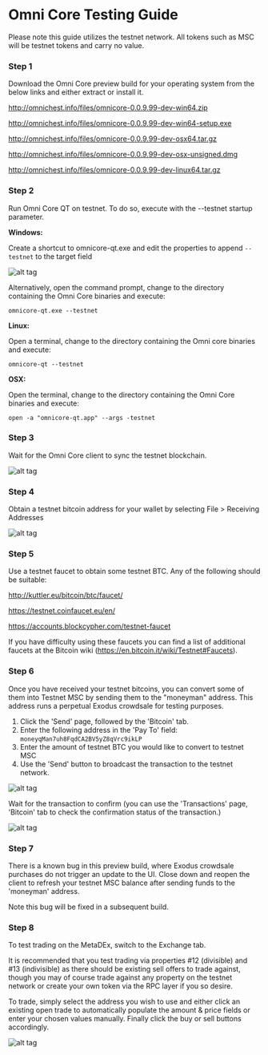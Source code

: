# Omni Core Testing Guide

Please note this guide utilizes the testnet network.  All tokens such as MSC will be testnet tokens and carry no value.

### Step 1

Download the Omni Core preview build for your operating system from the below links and either extract or install it.

http://omnichest.info/files/omnicore-0.0.9.99-dev-win64.zip

http://omnichest.info/files/omnicore-0.0.9.99-dev-win64-setup.exe

http://omnichest.info/files/omnicore-0.0.9.99-dev-osx64.tar.gz

http://omnichest.info/files/omnicore-0.0.9.99-dev-osx-unsigned.dmg

http://omnichest.info/files/omnicore-0.0.9.99-dev-linux64.tar.gz

### Step 2

Run Omni Core QT on testnet.  To do so, execute with the --testnet startup parameter.

**Windows:**

Create a shortcut to omnicore-qt.exe and edit the properties to append ```--testnet``` to the target field

![alt tag](http://i.imgur.com/NJ5TuzN.png)

Alternatively, open the command prompt, change to the directory containing the Omni Core binaries and execute:

```omnicore-qt.exe --testnet```

**Linux:**

Open a terminal, change to the directory containing the Omni core binaries and execute:

```omnicore-qt --testnet```

**OSX:** 

Open the terminal, change to the directory containing the Omni Core binaries and execute:

```open -a "omnicore-qt.app" --args -testnet```

### Step 3

Wait for the Omni Core client to sync the testnet blockchain.

![alt tag](http://i.imgur.com/RLtEfCU.png)

### Step 4

Obtain a testnet bitcoin address for your wallet by selecting File > Receiving Addresses

![alt tag](http://i.imgur.com/vZxf0pL.png)

### Step 5

Use a testnet faucet to obtain some testnet BTC.  Any of the following should be suitable:

http://kuttler.eu/bitcoin/btc/faucet/

https://testnet.coinfaucet.eu/en/

https://accounts.blockcypher.com/testnet-faucet

If you have difficulty using these faucets you can find a list of additional faucets at the Bitcoin wiki (https://en.bitcoin.it/wiki/Testnet#Faucets).

### Step 6

Once you have received your testnet bitcoins, you can convert some of them into Testnet MSC by sending them to the "moneyman" address.  This address runs a perpetual Exodus crowdsale for testing purposes.

1. Click the 'Send' page, followed by the 'Bitcoin' tab.
2. Enter the following address in the 'Pay To' field:  ```moneyqMan7uh8FqdCA2BV5yZ8qVrc9ikLP```
3. Enter the amount of testnet BTC you would like to convert to testnet MSC
4. Use the 'Send' button to broadcast the transaction to the testnet network.

![alt tag](http://i.imgur.com/PnLyAYe.png)

Wait for the transaction to confirm (you can use the 'Transactions' page, 'Bitcoin' tab to check the confirmation status of the transaction.)

![alt tag](http://i.imgur.com/j62Cnig.png)

### Step 7

There is a known bug in this preview build, where Exodus crowdsale purchases do not trigger an update to the UI.  Close down and reopen the client to refresh your testnet MSC balance after sending funds to the 'moneyman' address.

Note this bug will be fixed in a subsequent build.

### Step 8

To test trading on the MetaDEx, switch to the Exchange tab.  

It is recommended that you test trading via properties #12 (divisible) and #13 (indivisible) as there should be existing sell offers to trade against, though you may of course trade against any property on the testnet network or create your own token via the RPC layer if you so desire.

To trade, simply select the address you wish to use and either click an existing open trade to automatically populate the amount & price fields or enter your chosen values manually.  Finally click the buy or sell buttons accordingly.

![alt tag](http://i.imgur.com/G5dQS4E.png)
